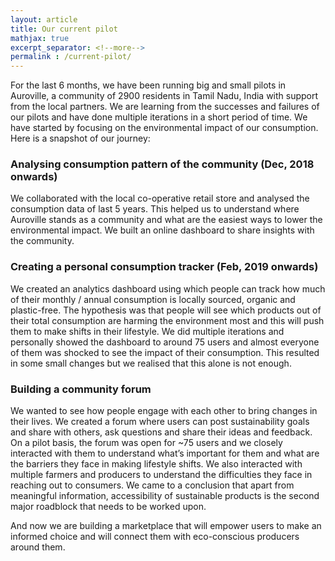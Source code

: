 ```yaml
---
layout: article
title: Our current pilot
mathjax: true
excerpt_separator: <!--more-->
permalink : /current-pilot/
---
```


For the last 6 months, we have been running big and small pilots in Auroville, a community of 2900 residents in Tamil Nadu, India with support from the local partners. We are learning from the successes and failures of our pilots and have done multiple iterations in a short period of time. We have started by focusing on the environmental impact of our consumption. Here is a snapshot of our journey:

<!--more-->

<h3>Analysing consumption pattern of the community (Dec, 2018 onwards) </h3>
<p>
We collaborated with the local co-operative retail store and analysed the consumption data of last 5 years. This helped us to understand where Auroville stands as a community and what are the easiest ways to lower the environmental impact. We built an online dashboard to share insights with the community.
</p>

<h3> Creating a personal consumption tracker (Feb, 2019 onwards)</h3>
<p>
We created an analytics dashboard using which people can track how much of their monthly / annual consumption is locally sourced, organic and plastic-free. The hypothesis was that people will see which products out of their total consumption are harming the environment most and this will push them to make shifts in their lifestyle. We did multiple iterations and personally showed the dashboard to around 75 users and almost everyone of them was shocked to see the impact of their consumption. This resulted in some small changes but we realised that this alone is not enough.
</p>

<h3> Building a community forum </h3>
<p>
We wanted to see how people engage with each other to bring changes in their lives. We created a forum where users can post sustainability goals and share with others, ask questions and share their ideas and feedback. On a pilot basis, the forum was open for ~75 users and we closely interacted with them to understand what’s important for them and what are the barriers they face in making lifestyle shifts. We also interacted with multiple farmers and producers to understand the difficulties they face in reaching out to consumers. We came to a conclusion that apart from meaningful information, accessibility of sustainable products is the second major roadblock that needs to be worked upon.
<p>

And now we are building a marketplace that will empower users to make an informed choice and will connect them with eco-conscious producers around them.

